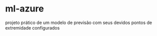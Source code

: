 # ml-azure
projeto prático de um modelo de previsão com seus devidos pontos de extremidade configurados
